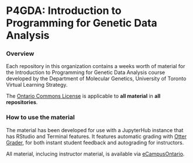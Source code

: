 # P4GDA: Introduction to Programming for Genetic Data Analysis 

### Overview
Each repository in this organization contains a weeks worth of material for the Introduction to Programming for Genetic Data Analysis course developed by the Department of Molecular Genetics, University of Toronto Virtual Learning Strategy.

The [Ontario Commons License](https://www.ecampusontario.ca/wp-content/uploads/2021/10/Ontario-Commons-License-1.pdf) is applicable to **all material** in **all repositories**.

### How to use the material
The material has been developed for use with a JupyterHub instance that has RStudio and Terminal features. It features automatic grading with [Otter Grader](https://otter-grader.readthedocs.io/en/latest/), for both instant student feedback and autograding for instructors.

All material, inclucing instructor material, is available via [eCampusOntario](https://vls.ecampusontario.ca/).
